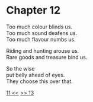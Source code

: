# Chapter 12

Too much colour blinds us.  
Too much sound deafens us.  
Too much flavour numbs us.

Riding and hunting arouse us.  
Rare goods and treasure bind us.

So the wise  
put belly ahead of eyes.  
They choose this over that.

[11 <<](11.md) [>> 13](13.md)

